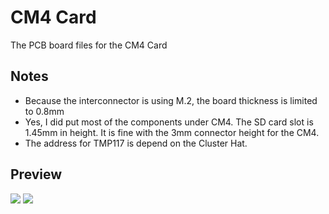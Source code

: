 # CM4 Card
The PCB board files for the CM4 Card

## Notes
* Because the interconnector is using M.2, the board thickness is limited to 0.8mm
* Yes, I did put most of the components under CM4. The SD card slot is 1.45mm in height. It is fine with the 3mm connector height for the CM4.
* The address for TMP117 is depend on the Cluster Hat.

## Preview
![](https://i.imgur.com/VsRCPpv.png)
![](https://i.imgur.com/dtBja3R.png)

